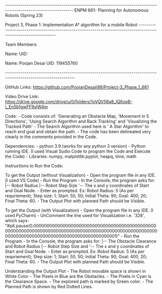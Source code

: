 \-\-\-\-\-\-\-\-\-\-\-\-\-\-\-\-\-\-\-\-\-\-\-\-\-\-\-\-\-\-\-\-\-\-\-\-\-\-\-\-\-\-\-\-\-\-\-\-\-\-\-\-\-\-\-\-\-\-\-\-\-\-\-\-\-\-\-\-\-\-\-\-\-\-\-\-\-\-\-\-\-\-\-\-\-\-\-\-\-\-\-\-\-\-\-\-\-\-\-\-\-\-\-\-\-\-\-\-\-\-\-\--
ENPM 661- Planning for Autonomous Robots (Spring 23)

Project 3, Phase 1: Implementation A\* algorithm for a mobile Robot
\-\-\-\-\-\-\-\-\-\-\-\-\-\-\-\-\-\-\-\-\-\-\-\-\-\-\-\-\-\-\-\-\-\-\-\-\-\-\-\-\-\-\-\-\-\-\-\-\-\-\-\-\-\-\-\-\-\-\-\-\-\-\-\-\-\-\-\-\-\-\-\-\-\-\-\-\-\-\-\-\-\-\-\-\-\-\-\-\-\-\-\-\-\-\-\-\-\-\-\-\-\-\-\-\-\-\-\-\-\-\-\--

Team Members:

Name: UID:

Name: Poojan Desai UID: 119455760

\-\-\-\-\-\-\-\-\-\-\-\-\-\-\-\-\-\-\-\-\-\-\-\-\-\-\-\-\-\-\-\-\-\-\-\-\-\-\-\-\-\-\-\-\-\-\-\-\-\-\-\-\-\-\-\-\-\-\-\-\-\-\-\-\-\-\-\-\-\-\-\-\-\-\-\-\-\-\-\-\-\-\-\-\-\-\-\-\-\-\-\-\-\-\-\-\-\-\-\-\-\-\-\-\-\-\-\-\-\-\-\-\--

GitHub Links: https://github.com/PoojanDesaii99/Project-3_Phase_1_661

Video Drive Link:
https://drive.google.com/drive/u/0/folders/1oVQV58a8_lQ6zpB-\_En5b1gwFF9slW4m

Code: - Code consists of: \'Generating an Obstacle Map, \'Movement in 5
Directions\', \'Using Search Algorithm and Back Tracking\' and
\'Visualizing the Tracked Path\' - The Search Algorithm used here is \'
A Star Algorithm\' to reach end goal and obtain the path. - The code has
been delineated very clearly in the comments provided in the Code.

Dependencies: - python 3.9 (works for any python 3 version) - Python
running IDE. (I used Visual Sudio Code to program the Code and Execute
the Code) - Libraries: numpy, matplotlib.pyplot, heapq, time, math

Instructions to Run the Code:

To get the Output (without Visualization) - Open the program file in any
IDE. (I used VS Code) - Run the Program - In the Console, the program
asks for: \|\-- Robot Radius \|\-- Robot Step Size \'\-- The x and y
coordinates of Start and Goal Node.  - Enter as prompted. Ex: Robot
Radius: 5 (As per requriement); Step size: 1; Start: 50, 50; Initial
Theta: 90; Goal: 400, 20; Final Theta: 60. - The Output Plot with
planned Path should be Visible.

To get the Output (with Visualization) - Open the program file in any
IDE. (I used PyCharm) - UnComment the line used for Visualization i.e.
\'328\', which says-
\"#plt.pause(0.0000000000000000000000000000000000000000000000000000000000000000000000000000000000000000000000000000000000000000000000000000000000000000000000001)\" -
Run the Program - In the Console, the program asks for: \|\-- The
Obstacle Clearance and Robot Radius \|\-- Robot Step Size and \'\-- The
x and y coordinates of Start and Goal Node.  - Enter as prompted. Ex:
Robot Radius: 5 (As per requriement); Step size: 1; Start: 50, 50;
Initial Theta: 90; Goal: 400, 20; Final Theta: 60. - The Output Plot
with planned Path should be Visible.

Understanding the Output Plot - The Robot movable space is shown in
White Color - The Pixels in Blue are the Obstacles. - The Pixels in Cyan
is the Clearance Space. - The explored path is marked by Green color. -
The Planned Path is shown by Red Dotted Lines.
